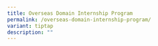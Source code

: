 ```yaml
---
title: Overseas Domain Internship Program
permalink: /overseas-domain-internship-program/
variant: tiptap
description: ""
---
```

